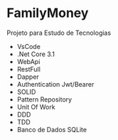 # FamilyMoney
Projeto para Estudo de Tecnologias

- VsCode
- .Net Core 3.1
- WebApi
- RestFull
- Dapper
- Authentication Jwt/Bearer
- SOLID
- Pattern Repository
- Unit Of Work
- DDD
- TDD
- Banco de Dados SQLite
